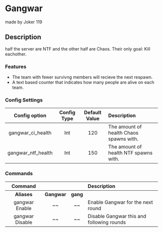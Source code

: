 Gangwar
======
made by Joker 119
## Description
half the server are NTF and the other half are Chaos. Their only goal: Kill eachother.

### Features
 - The team with fewer survivng members will recieve the next respawn.
 - A text based counter that indicates how many people are alive on each team.

### Config Settings
Config option | Config Type | Default Value | Description
:---: | :---: | :---: | :------
gangwar_ci_health | Int | 120 | The amount of health Chaos spawns with.
gangwar_ntf_health | Int | 150 | The amount of health NTF spawns with.

### Commands
  Command |  |  | Description
:---: | :---: | :---: | :------
**Aliases** | **Gangwar** | **gang**
gangwar Enable | ~~ | ~~ | Enable Gangwar for the next round
gangwar Disable | ~~ | ~~ | Disable Gangwar this and following rounds

